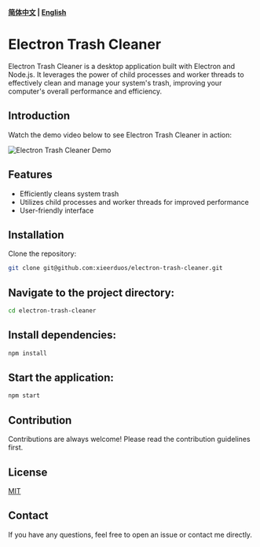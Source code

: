 **[简体中文](README-zh.md) | [English](README.md)**

# Electron Trash Cleaner

Electron Trash Cleaner is a desktop application built with Electron and Node.js. It leverages the power of child processes and worker threads to effectively clean and manage your system's trash, improving your computer's overall performance and efficiency.

## Introduction

Watch the demo video below to see Electron Trash Cleaner in action:

![Electron Trash Cleaner Demo](demo.gif)

## Features

- Efficiently cleans system trash
- Utilizes child processes and worker threads for improved performance
- User-friendly interface

## Installation

Clone the repository:

```bash
git clone git@github.com:xieerduos/electron-trash-cleaner.git
```

## Navigate to the project directory:

```bash
cd electron-trash-cleaner
```

## Install dependencies:

```bash
npm install
```

## Start the application:

```bash
npm start
```

## Contribution

Contributions are always welcome! Please read the contribution guidelines first.

## License

[MIT](./LICENSE)

## Contact

If you have any questions, feel free to open an issue or contact me directly.
